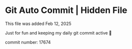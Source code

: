 # Git Auto Commit | Hidden File

This file was added Feb 12, 2025

Just for fun and keeping my daily git commit active 🤪

commit number: 17674
